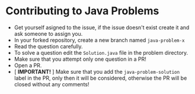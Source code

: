# Contributing to Java Problems

- Get yourself asigned to the issue, if the issue doesn't exist create it and ask someone to assign you.
- In your forked repository, create a new branch named `java-problem-x`
- Read the question carefully.
- To solve a question edit the `Solution.java` file in the problem directory.
- Make sure that you attempt only one question in a PR!
- Open a PR.
- [ **IMPORTANT!** ] Make sure that you add the `java-problem-solution` label in the PR, only then it will be considered, otherwise the PR will be closed without any comments!
